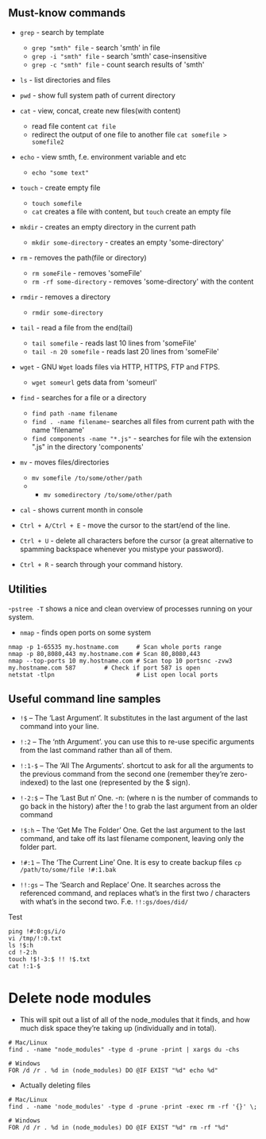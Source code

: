 ## Must-know commands

- `grep` - search by template

  - `grep "smth" file` - search 'smth' in file
  - `grep -i "smth" file` - search 'smth' case-insensitive
  - `grep -c "smth" file` - count search results of 'smth'

- `ls` - list directories and files

- `pwd` - show full system path of current directory

- `cat` - view, concat, create new files(with content)

  - read file content `cat file`
  - redirect the output of one file to another file `cat somefile > somefile2`

- `echo` - view smth, f.e. environment variable and etc

  - `echo "some text"`

- `touch` - create empty file

  - `touch somefile`
  - `cat` creates a file with content, but `touch` create an empty file

- `mkdir` - creates an empty directory in the current path

  - `mkdir some-directory` - creates an empty 'some-directory'

- `rm` - removes the path(file or directory)
  - `rm someFile` - removes 'someFile'
  - `rm -rf some-directory` - removes 'some-directory' with the content

- `rmdir` - removes a directory

  - `rmdir some-directory`

- `tail` - read a file from the end(tail)

  - `tail somefile` - reads last 10 lines from 'someFile'
  - `tail -n 20 somefile` - reads last 20 lines from 'someFile'

- `wget` - GNU `Wget` loads files via HTTP, HTTPS, FTP and FTPS.

  - `wget someurl` gets data from 'someurl'

- `find` - searches for a file or a directory

  - `find path -name filename`
  - `find . -name filename`- searches all files from current path with the name 'filename'
  - `find components -name "*.js"` - searches for file wih the extension ".js" in the directory 'components'

- `mv` - moves files/directories

  - `mv somefile /to/some/other/path`
  - - `mv somedirectory /to/some/other/path`

- `cal` - shows current month in console

- `Ctrl + A/Ctrl + E` - move the cursor to the start/end of the line.

- `Ctrl + U` - delete all characters before the cursor (a great alternative to spamming backspace whenever you mistype your password).

- `Ctrl + R` - search through your command history.

## Utilities

-`pstree -T` shows a nice and clean overview of processes running on your system.
- `nmap` -  finds open ports on some system
```batch
nmap -p 1-65535 my.hostname.com     # Scan whole ports range
nmap -p 80,8080,443 my.hostname.com # Scan 80,8080,443 
nmap --top-ports 10 my.hostname.com # Scan top 10 portsnc -zvw3 my.hostname.com 587        # Check if port 587 is open
netstat -tlpn                       # List open local ports
```

## Useful command line samples

- `!$` – The ‘Last Argument’. It substitutes in the last argument of the last command into your line.

- `!:2` – The ‘nth Argument’. you can use this to re-use specific arguments from the last command rather than all of them.

- `!:1-$` – The ‘All The Arguments’. shortcut to ask for all the arguments to the previous command from the second one (remember they’re zero-indexed) to the last one (represented by the \$ sign).

- `!-2:$` – The ‘Last But n‘ One. -n: (where n is the number of commands to go back in the history) after the ! to grab the last argument from an older command

- `!$:h` – The ‘Get Me The Folder’ One. Get the last argument to the last command, and take off its last filename component, leaving only the folder part.

- `!#:1` – The ‘The Current Line’ One. It is esy to create backup files `cp /path/to/some/file !#:1.bak`

- `!!:gs` – The ‘Search and Replace’ One. It searches across the referenced command, and replaces what’s in the first two / characters with what’s in the second two. F.e. `!!:gs/does/did/`

Test

```
ping !#:0:gs/i/o
vi /tmp/!:0.txt
ls !$:h
cd !-2:h
touch !$!-3:$ !! !$.txt
cat !:1-$
```

# Delete node modules
* This will spit out a list of all of the node_modules that it finds, and how much disk space they’re taking up (individually and in total).
```
# Mac/Linux
find . -name "node_modules" -type d -prune -print | xargs du -chs

# Windows
FOR /d /r . %d in (node_modules) DO @IF EXIST "%d" echo %d"
```

* Actually deleting files
```
# Mac/Linux
find . -name 'node_modules' -type d -prune -print -exec rm -rf '{}' \;

# Windows
FOR /d /r . %d in (node_modules) DO @IF EXIST "%d" rm -rf "%d"
```
